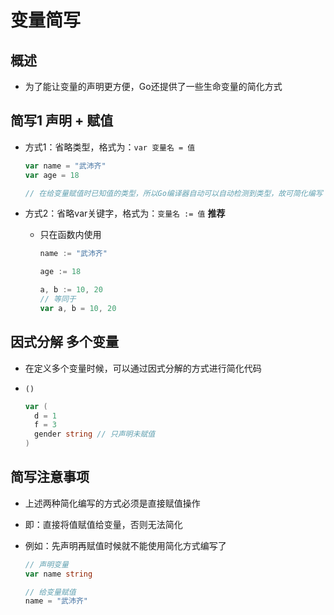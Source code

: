# 变量简写

## 概述

+ 为了能让变量的声明更方便，Go还提供了一些生命变量的简化方式

## 简写1 声明 + 赋值

+ 方式1：省略类型，格式为：`var 变量名 = 值`

    ```go
    var name = "武沛齐"
    var age = 18

    // 在给变量赋值时已知值的类型，所以Go编译器自动可以自动检测到类型，故可简化编写
    ```

+ 方式2：省略var关键字，格式为：`变量名 := 值` **推荐**

  + 只在函数内使用

    ```go
    name := "武沛齐"

    age := 18

    a, b := 10, 20
    // 等同于
    var a, b = 10, 20
    ```

## 因式分解 多个变量

+ 在定义多个变量时候，可以通过因式分解的方式进行简化代码

+ `()`

  ```go
  var (
    d = 1
    f = 3
    gender string // 只声明未赋值
  )
  ```

## 简写注意事项

+ 上述两种简化编写的方式必须是直接赋值操作
+ 即：直接将值赋值给变量，否则无法简化

+ 例如：先声明再赋值时候就不能使用简化方式编写了

  ```go
  // 声明变量
  var name string

  // 给变量赋值
  name = "武沛齐"
  ```
